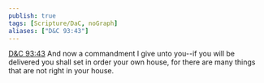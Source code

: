 ```yaml
---
publish: true
tags: [Scripture/DaC, noGraph]
aliases: ["D&C 93:43"]
---
```

[D&C 93:43](https://churchofjesuschrist.org/study/scriptures/dc-testament/dc/93?lang=eng&id=p43#p43) And now a commandment I give unto you--if you will be delivered you shall set in order your own house, for there are many things that are not right in your house.
